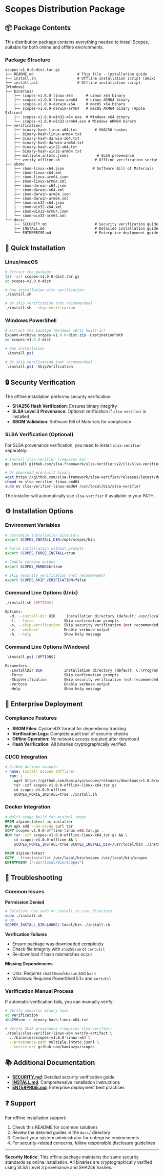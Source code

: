 # Scopes Distribution Package

## 📦 Package Contents

This distribution package contains everything needed to install Scopes, suitable for both online and offline environments.

### Package Structure

```
scopes-v1.0.0-dist.tar.gz
├── README.md                    # This file - installation guide
├── install.sh                   # Offline installation script (Unix)
├── install.ps1                  # Offline installation script (Windows)
├── binaries/
│   ├── scopes-v1.0.0-linux-x64      # Linux x64 binary
│   ├── scopes-v1.0.0-linux-arm64    # Linux ARM64 binary
│   ├── scopes-v1.0.0-darwin-x64     # macOS x64 binary
│   ├── scopes-v1.0.0-darwin-arm64   # macOS ARM64 binary (Apple Silicon)
│   ├── scopes-v1.0.0-win32-x64.exe  # Windows x64 binary
│   └── scopes-v1.0.0-win32-arm64.exe # Windows ARM64 binary
├── verification/
│   ├── binary-hash-linux-x64.txt        # SHA256 hashes
│   ├── binary-hash-linux-arm64.txt
│   ├── binary-hash-darwin-x64.txt
│   ├── binary-hash-darwin-arm64.txt
│   ├── binary-hash-win32-x64.txt
│   ├── binary-hash-win32-arm64.txt
│   ├── multiple.intoto.jsonl             # SLSA provenance
│   └── verify-offline.sh                # Offline verification script
├── sbom/
│   ├── sbom-linux-x64.json             # Software Bill of Materials
│   ├── sbom-linux-x64.xml
│   ├── sbom-linux-arm64.json
│   ├── sbom-linux-arm64.xml
│   ├── sbom-darwin-x64.json
│   ├── sbom-darwin-x64.xml
│   ├── sbom-darwin-arm64.json
│   ├── sbom-darwin-arm64.xml
│   ├── sbom-win32-x64.json
│   ├── sbom-win32-x64.xml
│   ├── sbom-win32-arm64.json
│   └── sbom-win32-arm64.xml
└── docs/
    ├── SECURITY.md                      # Security verification guide
    ├── INSTALL.md                       # Detailed installation guide
    └── ENTERPRISE.md                    # Enterprise deployment guide
```

## 🚀 Quick Installation

### Linux/macOS
```bash
# Extract the package
tar -xzf scopes-v1.0.0-dist.tar.gz
cd scopes-v1.0.0-dist

# Run installation with verification
./install.sh

# Or skip verification (not recommended)
./install.sh --skip-verification
```

### Windows PowerShell
```powershell
# Extract the package (Windows 10/11 built-in)
Expand-Archive scopes-v1.0.0-dist.zip -DestinationPath .
cd scopes-v1.0.0-dist

# Run installation
.\install.ps1

# Or skip verification (not recommended)
.\install.ps1 -SkipVerification
```

## 🔒 Security Verification

The offline installation performs security verification:

- **SHA256 Hash Verification**: Ensures binary integrity
- **SLSA Level 3 Provenance**: Optional verification if `slsa-verifier` is installed
- **SBOM Validation**: Software Bill of Materials for compliance

### SLSA Verification (Optional)

For SLSA provenance verification, you need to install `slsa-verifier` separately:

```bash
# Install slsa-verifier (requires Go)
go install github.com/slsa-framework/slsa-verifier/v2/cli/slsa-verifier@latest

# Or download pre-built binary
wget https://github.com/slsa-framework/slsa-verifier/releases/latest/download/slsa-verifier-linux-amd64
chmod +x slsa-verifier-linux-amd64
sudo mv slsa-verifier-linux-amd64 /usr/local/bin/slsa-verifier
```

The installer will automatically use `slsa-verifier` if available in your PATH.

## ⚙️ Installation Options

### Environment Variables

```bash
# Customize installation directory
export SCOPES_INSTALL_DIR=/opt/scopes/bin

# Force installation without prompts
export SCOPES_FORCE_INSTALL=true

# Enable verbose output
export SCOPES_VERBOSE=true

# Skip security verification (not recommended)
export SCOPES_SKIP_VERIFICATION=false
```

### Command Line Options (Unix)

```bash
./install.sh [OPTIONS]

Options:
  -d, --install-dir DIR     Installation directory (default: /usr/local/bin)
  -f, --force              Skip confirmation prompts
  -s, --skip-verification  Skip security verification (not recommended)
  -v, --verbose            Enable verbose output
  -h, --help               Show help message
```

### Command Line Options (Windows)

```powershell
.\install.ps1 [OPTIONS]

Parameters:
  -InstallDir DIR          Installation directory (default: C:\Program Files\Scopes\bin)
  -Force                   Skip confirmation prompts
  -SkipVerification        Skip security verification (not recommended)
  -Verbose                 Enable verbose output
  -Help                    Show help message
```

## 🏢 Enterprise Deployment

### Compliance Features

- **SBOM Files**: CycloneDX format for dependency tracking
- **Verification Logs**: Complete audit trail of security checks
- **Offline Operation**: No network access required after download
- **Hash Verification**: All binaries cryptographically verified

### CI/CD Integration

```yaml
# GitHub Actions example
- name: Install Scopes (Offline)
  run: |
    wget https://github.com/kamiazya/scopes/releases/download/v1.0.0/scopes-v1.0.0-offline-linux-x64.tar.gz
    tar -xzf scopes-v1.0.0-offline-linux-x64.tar.gz
    cd scopes-v1.0.0-offline
    SCOPES_FORCE_INSTALL=true ./install.sh
```

### Docker Integration

```dockerfile
# Multi-stage build for minimal image
FROM alpine:latest as installer
RUN apk add --no-cache curl tar
COPY scopes-v1.0.0-offline-linux-x64.tar.gz .
RUN tar -xzf scopes-v1.0.0-offline-linux-x64.tar.gz && \
    cd scopes-v1.0.0-offline && \
    SCOPES_FORCE_INSTALL=true SCOPES_INSTALL_DIR=/usr/local/bin ./install.sh

FROM alpine:latest
COPY --from=installer /usr/local/bin/scopes /usr/local/bin/scopes
ENTRYPOINT ["/usr/local/bin/scopes"]
```

## 🔧 Troubleshooting

### Common Issues

**Permission Denied**
```bash
# Solution: Use sudo or install to user directory
sudo ./install.sh
# OR
SCOPES_INSTALL_DIR=$HOME/.local/bin ./install.sh
```

**Verification Failures**
- Ensure package was downloaded completely
- Check file integrity with `sha256sum` or `certutil`
- Re-download if hash mismatches occur

**Missing Dependencies**
- Unix: Requires `sha256sum`/`shasum` and `bash`
- Windows: Requires PowerShell 5.1+ and `certutil`

### Verification Manual Process

If automatic verification fails, you can manually verify:

```bash
# Verify specific binary hash
cd verification
sha256sum -c binary-hash-linux-x64.txt

# Verify SLSA provenance (requires slsa-verifier)
./tools/slsa-verifier-linux-x64 verify-artifact \
  ../binaries/scopes-v1.0.0-linux-x64 \
  --provenance-path multiple.intoto.jsonl \
  --source-uri github.com/kamiazya/scopes
```

## 📚 Additional Documentation

- **[SECURITY.md](docs/SECURITY.md)**: Detailed security verification guide
- **[INSTALL.md](docs/INSTALL.md)**: Comprehensive installation instructions
- **[ENTERPRISE.md](docs/ENTERPRISE.md)**: Enterprise deployment best practices

## ❓ Support

For offline installation support:
1. Check this README for common solutions
2. Review the detailed guides in the `docs/` directory
3. Contact your system administrator for enterprise environments
4. For security-related concerns, follow responsible disclosure guidelines

---

**Security Notice**: This offline package maintains the same security standards as online installation. All binaries are cryptographically verified using SLSA Level 3 provenance and SHA256 hashes.
